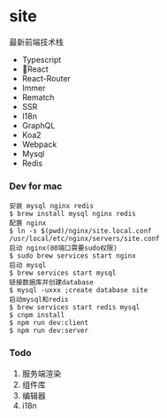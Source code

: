 # site
最新前端技术栈
+ Typescript
+ React
+ React-Router
+ Immer
+ Rematch
+ SSR
+ I18n
+ GraphQL
+ Koa2
+ Webpack
+ Mysql
+ Redis

### Dev for mac
```shell
安装 mysql nginx redis
$ brew install mysql nginx redis
配置 nginx
$ ln -s $(pwd)/nginx/site.local.conf /usr/local/etc/nginx/servers/site.conf
启动 nginx(80端口需要sudo权限)
$ sudo brew services start nginx
启动 mysql
$ brew services start mysql
链接数据库并创建database
$ mysql -uxxx ;create database site
启动mysql和redis
$ brew services start redis mysql
$ cnpm install 
$ npm run dev:client
$ npm run dev:server
```

### Todo 
1. 服务端渲染
2. 组件库
3. 编辑器
4. i18n